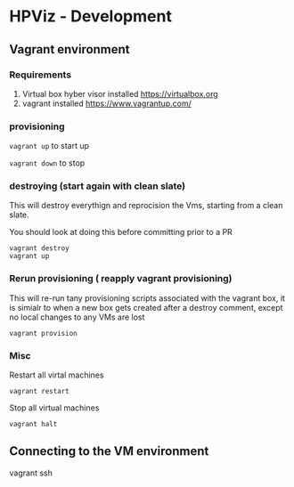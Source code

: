 # HPViz - Development

## Vagrant environment

### Requirements

1. Virtual box hyber visor installed <https://virtualbox.org>
2. vagrant installed <https://www.vagrantup.com/>

### provisioning

`vagrant up` to start up

`vagrant down` to stop

### destroying  (start again with clean slate)

This will destroy everythign and reprocision the Vms, starting from a clean slate.

You should look at doing this before committing prior to a PR

```
vagrant destroy
vagrant up
```

### Rerun provisioning ( reapply vagrant provisioning)

This will re-run tany provisioning scripts associated with the vagrant box, it is simialr to when a new box gets created after a destroy comment, except no local changes to any VMs are lost

`vagrant provision`


### Misc

Restart all virtal machines

`vagrant restart`

Stop all virtual machines

`vagrant halt`

## Connecting to the VM environment

vagrant ssh
